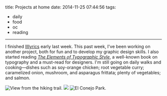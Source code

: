 title: Projects at home
date: 2014-11-25 07:44:56
tags:
- daily
- food
- oc
- reading
---

I finished [llllyrics](http://llllyrics.com/) early last week. This past week, I've been working on another project, both for fun and to develop my graphic design skills. I also started reading [*The Elements of Typographic Style*](http://en.wikipedia.org/wiki/The_Elements_of_Typographic_Style), a well-known book on typography and a must-read for designers. I'm still going on daily walks and cooking—dishes such as soy-orange chicken; root vegetable curry; caramelized onion, mushroom, and asparagus frittata; plenty of vegetables; and salmon.

![View from the hiking trail.](https://dl.dropbox.com/u/4291520/journal-images/el-conejo-hike-1.jpg)
![](https://dl.dropbox.com/u/4291520/journal-images/el-conejo-hike-2.jpg)
![El Conejo Park.](https://dl.dropbox.com/u/4291520/journal-images/el-conejo-hike-3.jpg)